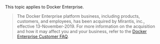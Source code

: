<!-- This text will be included on all Docker pages that document Enterprise products, features, and technologies that are transitioning to Mirantis. -->
This topic applies to Docker Enterprise.

>The Docker Enterprise platform business, including products, customers, and employees, has been acquired by Mirantis, inc., effective 13-November-2019. For more information on the acquisition and how it may affect you and your business, refer to the [Docker Enterprise Customer FAQ](https://www.docker.com/faq-for-docker-enterprise-customers-and-partners).